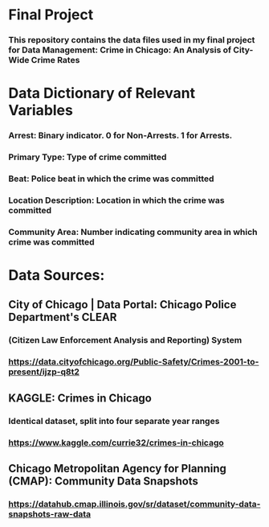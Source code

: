 # Final Project

### This repository contains the data files used in my final project for Data Management:  Crime in Chicago: An Analysis of City-Wide Crime Rates

# Data Dictionary of Relevant Variables

### Arrest: Binary indicator. 0 for Non-Arrests. 1 for Arrests. 
### Primary Type: Type of crime committed 
### Beat: Police beat in which the crime was committed 
### Location Description: Location in which the crime was committed 
### Community Area: Number indicating community area in which crime was committed 

# Data Sources:

## City of Chicago | Data Portal: Chicago Police Department's CLEAR
### (Citizen Law Enforcement Analysis and Reporting) System
### https://data.cityofchicago.org/Public-Safety/Crimes-2001-to-present/ijzp-q8t2

## KAGGLE: Crimes in Chicago
### Identical dataset, split into four separate year ranges 
### https://www.kaggle.com/currie32/crimes-in-chicago

## Chicago Metropolitan Agency for Planning (CMAP): Community Data Snapshots
### https://datahub.cmap.illinois.gov/sr/dataset/community-data-snapshots-raw-data
